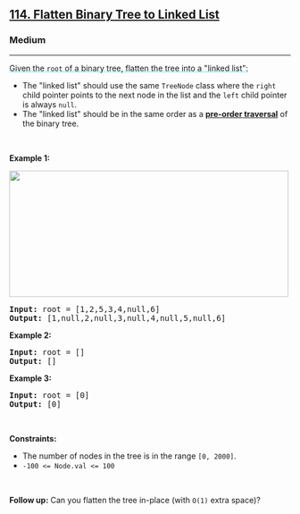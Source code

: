 <h2><a href="https://leetcode.com/problems/flatten-binary-tree-to-linked-list/">114. Flatten Binary Tree to Linked List</a></h2><h3>Medium</h3><hr><div style="user-select: auto;"><p style="user-select: auto;"><lclighter data-id="lgt262821148" data-bundle-id="0" style="background-image: linear-gradient(transparent 0%, transparent calc(50% - 4px), rgb(204, 242, 241) calc(50% - 4px), rgb(204, 242, 241) 100%); transition: background-position 120ms ease-in-out 0s, padding 120ms ease-in-out 0s; background-size: 100% 200%; background-position: initial; user-select: auto;">Given the </lclighter><code style="user-select: auto;"><lclighter data-id="lgt262821148" data-bundle-id="0" style="background-image: linear-gradient(transparent 0%, transparent calc(50% - 4px), rgb(204, 242, 241) calc(50% - 4px), rgb(204, 242, 241) 100%); transition: background-position 120ms ease-in-out 0s, padding 120ms ease-in-out 0s; background-size: 100% 200%; background-position: initial; user-select: auto;">root</lclighter></code><lclighter data-id="lgt262821148" data-bundle-id="0" style="background-image: linear-gradient(transparent 0%, transparent calc(50% - 4px), rgb(204, 242, 241) calc(50% - 4px), rgb(204, 242, 241) 100%); transition: background-position 120ms ease-in-out 0s, padding 120ms ease-in-out 0s; background-size: 100% 200%; background-position: initial; user-select: auto;"> of a binary tree, flatten the tree into a "linked list":</lclighter><div class="LinerThreadIcon LinerFirst " data-highlight-id="262821148" data-bundle-id="0" id="lgt262821148" style="background-image: url(&quot;https://photo.getliner.com/liner-service-bucket/user_photo_default/color-5/A.svg&quot;); user-select: auto;">
        <div class="LinerThreadIcon__dim" style="user-select: auto;"></div>
        <div class="LinerThreadIcon__mentioned" style="user-select: auto;">
          <div class="LinerThreadIcon__mentionedImg" style="user-select: auto;"></div>
        </div>
        <div class="LinerThreadIcon__onlyMe" style="user-select: auto;">
          <div class="LinerThreadIcon__onlyMeImg" style="user-select: auto;"></div>
        </div>
      </div></p>

<ul style="user-select: auto;">
	<li style="user-select: auto;">The "linked list" should use the same <code style="user-select: auto;">TreeNode</code> class where the <code style="user-select: auto;">right</code> child pointer points to the next node in the list and the <code style="user-select: auto;">left</code> child pointer is always <code style="user-select: auto;">null</code>.</li>
	<li style="user-select: auto;">The "linked list" should be in the same order as a <a href="https://en.wikipedia.org/wiki/Tree_traversal#Pre-order,_NLR" target="_blank" style="user-select: auto;"><strong style="user-select: auto;">pre-order</strong><strong style="user-select: auto;"> traversal</strong></a> of the binary tree.</li>
</ul>

<p style="user-select: auto;">&nbsp;</p>
<p style="user-select: auto;"><strong style="user-select: auto;">Example 1:</strong></p>
<img alt="" src="https://assets.leetcode.com/uploads/2021/01/14/flaten.jpg" style="width: 500px; height: 226px; user-select: auto;">
<pre style="user-select: auto;"><strong style="user-select: auto;">Input:</strong> root = [1,2,5,3,4,null,6]
<strong style="user-select: auto;">Output:</strong> [1,null,2,null,3,null,4,null,5,null,6]
</pre>

<p style="user-select: auto;"><strong style="user-select: auto;">Example 2:</strong></p>

<pre style="user-select: auto;"><strong style="user-select: auto;">Input:</strong> root = []
<strong style="user-select: auto;">Output:</strong> []
</pre>

<p style="user-select: auto;"><strong style="user-select: auto;">Example 3:</strong></p>

<pre style="user-select: auto;"><strong style="user-select: auto;">Input:</strong> root = [0]
<strong style="user-select: auto;">Output:</strong> [0]
</pre>

<p style="user-select: auto;">&nbsp;</p>
<p style="user-select: auto;"><strong style="user-select: auto;">Constraints:</strong></p>

<ul style="user-select: auto;">
	<li style="user-select: auto;">The number of nodes in the tree is in the range <code style="user-select: auto;">[0, 2000]</code>.</li>
	<li style="user-select: auto;"><code style="user-select: auto;">-100 &lt;= Node.val &lt;= 100</code></li>
</ul>

<p style="user-select: auto;">&nbsp;</p>
<strong style="user-select: auto;">Follow up:</strong> Can you flatten the tree in-place (with <code style="user-select: auto;">O(1)</code> extra space)?</div>